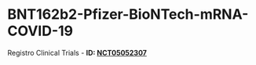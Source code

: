 # BNT162b2-Pfizer-BioNTech-mRNA-COVID-19

  Registro Clinical Trials - **ID: [NCT05052307](https://www.clinicaltrials.gov/study/NCT05052307?cond=NCT05052307&rank=1)**
